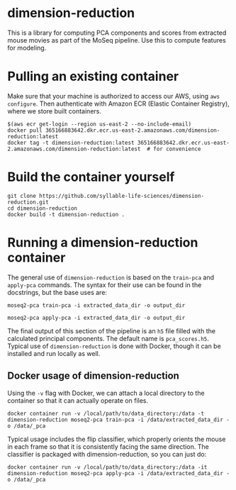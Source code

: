 # dimension-reduction

This is a library for computing PCA components and scores from extracted mouse movies as part of the MoSeq pipeline. Use this to compute features for modeling.

# Pulling an existing container
Make sure that your machine is authorized to access our AWS, using `aws configure`. Then authenticate with Amazon ECR (Elastic Container Registry), where we store built containers.
```
$(aws ecr get-login --region us-east-2 --no-include-email)
docker pull 365166883642.dkr.ecr.us-east-2.amazonaws.com/dimension-reduction:latest
docker tag -t dimension-reduction:latest 365166883642.dkr.ecr.us-east-2.amazonaws.com/dimension-reduction:latest  # for convenience
```

# Build the container yourself
```
git clone https://github.com/syllable-life-sciences/dimension-reduction.git
cd dimension-reduction
docker build -t dimension-reduction .
```

# Running a dimension-reduction container
The general use of `dimension-reduction` is based on the `train-pca` and `apply-pca` commands. The syntax for their use can be found in the docstrings, but the base uses are:

```
moseq2-pca train-pca -i extracted_data_dir -o output_dir
```

```
moseq2-pca apply-pca -i extracted_data_dir -o output_dir
```

The final output of this section of the pipeline is an `h5` file filled with the calculated principal components. The default name is `pca_scores.h5`. Typical use of `dimension-reduction` is done with Docker, though it can be installed and run locally as well.

## Docker usage of dimension-reduction
Using the `-v` flag with Docker, we can attach a local directory to the container so that it can actually operate on files.
```
docker container run -v /local/path/to/data_directory:/data -t dimension-reduction moseq2-pca train-pca -i /data/extracted_data_dir -o /data/_pca
```
Typical usage includes the flip classifier, which properly orients the mouse in each frame so that it is consistently facing the same direction. The classifier is packaged with dimension-reduction, so you can just do:
```
docker container run -v /local/path/to/data_directory:/data -it dimension-reduction moseq2-pca apply-pca -i /data/extracted_data_dir -o /data/_pca
```
